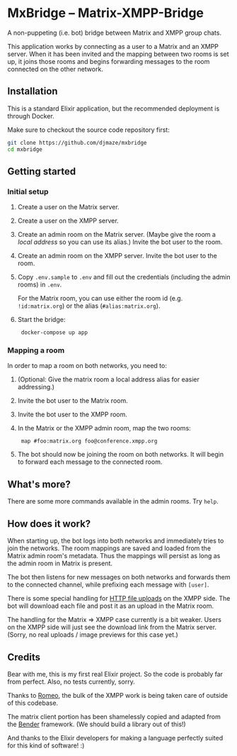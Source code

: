 # MxBridge – Matrix-XMPP-Bridge

A non-puppeting (i.e. bot) bridge between Matrix and XMPP group chats.

This application works by connecting as a user to a Matrix and an XMPP server. When it has been invited and the mapping between two rooms is set up, it joins those rooms and begins forwarding messages to the room connected on the other network.

## Installation

This is a standard Elixir application, but the recommended deployment is through Docker.

Make sure to checkout the source code repository first:

```bash
git clone https://github.com/djmaze/mxbridge
cd mxbridge
```

## Getting started

### Initial setup

1. Create a user on the Matrix server.
1. Create a user on the XMPP server.
1. Create an admin room on the Matrix server. (Maybe give the room a _local address_ so you can use its alias.) Invite the bot user to the room.
1. Create an admin room on the XMPP server. Invite the bot user to the room.
1. Copy `.env.sample` to `.env` and fill out the credentials (including the admin rooms) in `.env`.

    For the Matrix room, you can use either the room id (e.g. `!id:matrix.org`) or the alias (`#alias:matrix.org`).

1. Start the bridge:

        docker-compose up app

### Mapping a room

In order to map a room on both networks, you need to:

1. (Optional: Give the matrix room a local address alias for easier addressing.)
1. Invite the bot user to the Matrix room.
1. Invite the bot user to the XMPP room.
1. In the Matrix or the XMPP admin room, map the two rooms:

        map #foo:matrix.org foo@conference.xmpp.org

1. The bot should now be joining the room on both networks. It will begin to forward each message to the connected room.

## What's more?

There are some more commands available in the admin rooms. Try `help`.

## How does it work?

When starting up, the bot logs into both networks and immediately tries to join the networks. The room mappings are saved and loaded from the Matrix admin room's metadata. Thus the mappings will persist as long as the admin room in Matrix is present.

The bot then listens for new messages on both networks and forwards them to the connected channel, while prefixing each message with `[user]`.

There is some special handling for [HTTP file uploads](https://xmpp.org/extensions/xep-0363.html) on the XMPP side. The bot will download each file and post it as an upload in the Matrix room.

The handling for the Matrix => XMPP case currently is a bit weaker. Users on the XMPP side will just see the download link from the Matrix server. (Sorry, no real uploads / image previews for this case yet.)

## Credits

Bear with me, this is my first real Elixir project. So the code is probably far from perfect. Also, no tests currently, sorry.

Thanks to [Romeo](https://github.com/scrogson/romeo), the bulk of the XMPP work is being taken care of outside of this codebase.

The matrix client portion has been shamelessly copied and adapted from the [Bender](https://github.com/DylanGriffith/bender) framework. (We should build a library out of this!)

And thanks to the Elixir developers for making a language perfectly suited for this kind of software! :)
